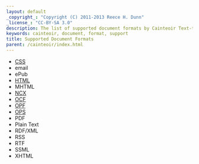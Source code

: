 ```yaml
---
layout: default
_copyright_: "Copyright (C) 2011-2013 Reece H. Dunn"
_license_: "CC-BY-SA 3.0"
description: The list of supported document formats by Cainteoir Text-to-Speech.
keywords: cainteoir, document, format, support
title: Supported Document Formats
parent: /cainteoir/index.html
---
```


*  [CSS](css)
*  email
*  ePub
*  [HTML](html)
*  MHTML
*  [NCX](ncx)
*  [OCF](ocf)
*  [OPF](opf)
*  [OPS](ops)
*  PDF
*  Plain Text
*  RDF/XML
*  RSS
*  RTF
*  SSML
*  XHTML
